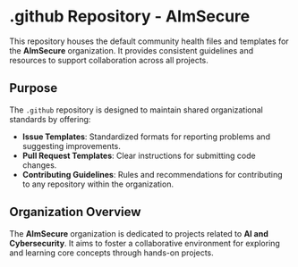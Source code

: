 # .github Repository - AImSecure

This repository houses the default community health files and templates for the **AImSecure** organization. It provides consistent guidelines and resources to support collaboration across all projects.

## Purpose

The `.github` repository is designed to maintain shared organizational standards by offering:
- **Issue Templates**: Standardized formats for reporting problems and suggesting improvements.
- **Pull Request Templates**: Clear instructions for submitting code changes.
- **Contributing Guidelines**: Rules and recommendations for contributing to any repository within the organization.

## Organization Overview

The **AImSecure** organization is dedicated to projects related to **AI and Cybersecurity**. It aims to foster a collaborative environment for exploring and learning core concepts through hands-on projects.
